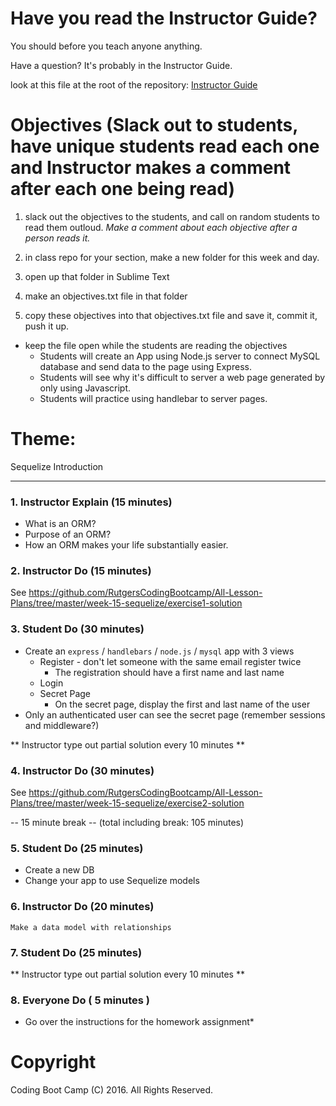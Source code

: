 # Have you read the Instructor Guide?

You should before you teach anyone anything.

Have a question? It's probably in the Instructor Guide.

look at this file at the root of the repository:
[Instructor Guide](https://github.com/RutgersCodingBootcamp/All-Lesson-Plans/blob/master/instructor_guide)

# Objectives (Slack out to students, have unique students read each one and Instructor makes a comment after each one being read)

1. slack out the objectives to the students, and call on random students to read them outloud. *Make a comment about each objective after a person reads it.*

1. in class repo for your section, make a new folder for this week and day.

1. open up that folder in Sublime Text

1. make an objectives.txt file in that folder

1. copy these objectives into that objectives.txt file and save it, commit it, push it up.

* keep the file open while the students are reading the objectives
  * Students will create an App using Node.js server to connect MySQL database and send data to the page using Express.
  * Students will see why it's difficult to server a web page generated by only using Javascript.
  * Students will practice using handlebar to server pages.

# Theme:
Sequelize Introduction

--------- --------- ---------

### 1. Instructor Explain (15 minutes)
* What is an ORM?
* Purpose of an ORM?
* How an ORM makes your life substantially easier.

### 2. Instructor Do (15 minutes)
See https://github.com/RutgersCodingBootcamp/All-Lesson-Plans/tree/master/week-15-sequelize/exercise1-solution

### 3. Student Do (30 minutes)
* Create an `express` / `handlebars` / `node.js` / `mysql` app with 3 views
  * Register - don't let someone with the same email register twice
    * The registration should have a first name and last name
  * Login
  * Secret Page
    * On the secret page, display the first and last name of the user
* Only an authenticated user can see the secret page (remember sessions and
  middleware?)

** Instructor type out partial solution every 10 minutes **

### 4. Instructor Do (30 minutes)
See https://github.com/RutgersCodingBootcamp/All-Lesson-Plans/tree/master/week-15-sequelize/exercise2-solution

-- 15 minute break -- (total including break: 105 minutes)

### 5. Student Do (25 minutes)
* Create a new DB
* Change your app to use Sequelize models

### 6. Instructor Do (20 minutes)
```
Make a data model with relationships
```

### 7. Student Do (25 minutes)


** Instructor type out partial solution every 10 minutes **

### 8. Everyone Do ( 5 minutes )
* Go over the instructions for the homework assignment*

# Copyright
Coding Boot Camp (C) 2016. All Rights Reserved.
